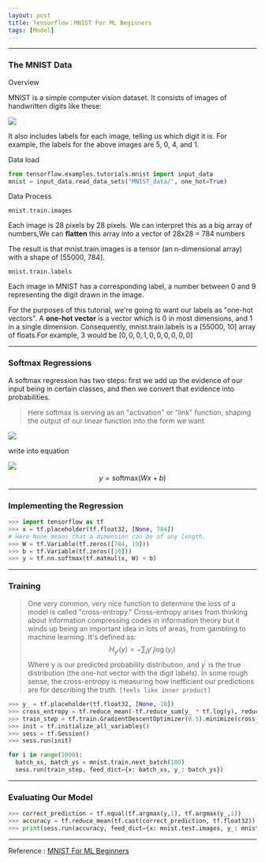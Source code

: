 ```yaml
---
layout: post
title: Tensorflow：MNIST For ML Beginners
tags: [Model]
---
```


---

### The MNIST Data

Overview

MNIST is a simple computer vision dataset. It consists of images of handwritten digits like these:

![](https://www.tensorflow.org/versions/r0.11/images/MNIST.png)

It also includes labels for each image, telling us which digit it is. For example, the labels for the above images are 5, 0, 4, and 1.

Data load

```python
from tensorflow.examples.tutorials.mnist import input_data
mnist = input_data.read_data_sets("MNIST_data/", one_hot=True)
```

Data Process

`mnist.train.images`

Each image is 28 pixels by 28 pixels. We can interpret this as a big array of numbers,We can **flatten** this array into a vector of 28x28 = 784 numbers

The result is that mnist.train.images is a tensor (an n-dimensional array) with a shape of [55000, 784]. 

`mnist.train.labels`

Each image in MNIST has a corresponding label, a number between 0 and 9 representing the digit drawn in the image.

For the purposes of this tutorial, we're going to want our labels as "one-hot vectors". A **one-hot vector** is a vector which is 0 in most dimensions, and 1 in a single dimension. Consequently, mnist.train.labels is a [55000, 10] array of floats.For example, 3 would be $[0,0,0,1,0,0,0,0,0,0]$

---

### Softmax Regressions

A softmax regression has two steps: first we add up the evidence of our input being in certain classes, and then we convert that evidence into probabilities.

> Here softmax is serving as an "activation" or "link" function, shaping the output of our linear function into the form we want

![](https://www.tensorflow.org/versions/r0.11/images/softmax-regression-scalargraph.png)

write into equation

![](https://www.tensorflow.org/versions/r0.11/images/softmax-regression-vectorequation.png)
$$
y = \text{softmax}(Wx + b)
$$

---

### Implementing the Regression

```python
>>> import tensorflow as tf
>>> x = tf.placeholder(tf.float32, [None, 784])
# Here None means that a dimension can be of any length.
>>> W = tf.Variable(tf.zeros([784, 10]))
>>> b = tf.Variable(tf.zeros([10]))
>>> y = tf.nn.softmax(tf.matmul(x, W) + b)
```

---

### Training

> One very common, very nice function to determine the loss of a model is called "cross-entropy." Cross-entropy arises from thinking about information compressing codes in information theory but it winds up being an important idea in lots of areas, from gambling to machine learning. It's defined as:
> $$
> H_{y'}(y) = -\sum_i y'_i \log(y_i)
> $$
> Where y is our predicted probability distribution, and $y^{'}$ is the true distribution (the one-hot vector with the digit labels). In some rough sense, the cross-entropy is measuring how inefficient our predictions are for describing the truth. `[feels like inner product]`

```python
>>> y_ = tf.placeholder(tf.float32, [None, 10])
>>> cross_entropy = tf.reduce_mean(-tf.reduce_sum(y_ * tf.log(y), reduction_indices=[1]))
>>> train_step = tf.train.GradientDescentOptimizer(0.5).minimize(cross_entropy)
>>> init = tf.initialize_all_variables()
>>> sess = tf.Session()
>>> sess.run(init)

for i in range(1000):
  batch_xs, batch_ys = mnist.train.next_batch(100)
  sess.run(train_step, feed_dict={x: batch_xs, y_: batch_ys})
```

---

### Evaluating Our Model

```python
>>> correct_prediction = tf.equal(tf.argmax(y,1), tf.argmax(y_,1))
>>> accuracy = tf.reduce_mean(tf.cast(correct_prediction, tf.float32))
>>> print(sess.run(accuracy, feed_dict={x: mnist.test.images, y_: mnist.test.labels}))
```

----

Reference :  [MNIST For ML Beginners](https://www.tensorflow.org/versions/r0.11/tutorials/mnist/beginners/index.html)